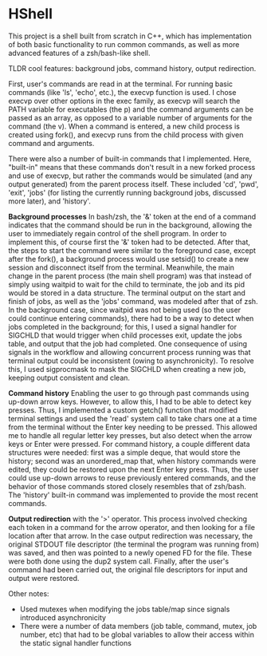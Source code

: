 # HShell
This project is a shell built from scratch in C++, which has implementation of both basic functionality to run common commands, as well as more advanced features of a zsh/bash-like shell. 

TLDR cool features: background jobs, command history, output redirection.

First, user's commands are read in at the terminal. For running basic commands (like 'ls', 'echo', etc.), the execvp function is used. I chose execvp over other options in the exec family, as execvp will search the PATH variable for executables (the p) and the command arguments can be passed as an array, as opposed to a variable number of arguments for the command (the v). When a command is entered, a new child process is created using fork(), and execvp runs from the child process with given command and arguments.

There were also a number of built-in commands that I implemented. Here, "built-in" means that these commands don't result in a new forked process and use of execvp, but rather the commands would be simulated (and any output generated) from the parent process itself. These included 'cd', 'pwd', 'exit', 'jobs' (for listing the currently running background jobs, discussed more later), and 'history'.

**Background processes** In bash/zsh, the '&' token at the end of a command indicates that the command should be run in the background, allowing the user to immediately regain control of the shell program. In order to implement this, of course first the '&' token had to be detected. After that, the steps to start the command were similar to the foreground case, except after the fork(), a background process would use setsid() to create a new session and disconnect itself from the terminal. Meanwhile, the main change in the parent process (the main shell program) was that instead of simply using waitpid to wait for the child to terminate, the job and its pid would be stored in a data structure. The terminal output on the start and finish of jobs, as well as the 'jobs' command, was modeled after that of zsh. In the background case, since waitpid was not being used (so the user could continue entering commands), there had to be a way to detect when jobs completed in the background; for this, I used a signal handler for SIGCHLD that would trigger when child processes exit, update the jobs table, and output that the job had completed. One consequence of using signals in the workflow and allowing concurrent process running was that terminal output could be inconsistent (owing to asynchronicity). To resolve this, I used sigprocmask to mask the SIGCHLD when creating a new job, keeping output consistent and clean.

**Command history** Enabling the user to go through past commands using up-down arrow keys. However, to allow this, I had to be able to detect key presses. Thus, I implemented a custom getch() function that modified terminal settings and used the 'read' system call to take chars one at a time from the terminal without the Enter key needing to be pressed. This allowed me to handle all regular letter key presses, but also detect when the arrow keys or Enter were pressed. For command history, a couple different data structures were needed: first was a simple deque, that would store the history; second was an unordered_map that, when history commands were edited, they could be restored upon the next Enter key press. Thus, the user could use up-down arrows to reuse previously entered commands, and the behavior of those commands stored closely resembles that of zsh/bash. The 'history' built-in command was implemented to provide the most recent commands.

**Output redirection** with the '>' operator. This process involved checking each token in a command for the arrow operator, and then looking for a file location after that arrow. In the case output redirection was necessary, the original STDOUT file descriptor (the terminal the program was running from) was saved, and then was pointed to a newly opened FD for the file. These were both done using the dup2 system call. Finally, after the user's command had been carried out, the original file descriptors for input and output were restored.

Other notes:
- Used mutexes when modifying the jobs table/map since signals introduced asynchronicity
- There were a number of data members (job table, command, mutex, job number, etc) that had to be global variables to allow their access within the static signal handler functions

